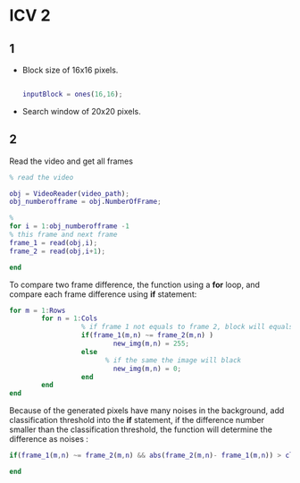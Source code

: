 # ICV 2

## 1

- Block size of 16x16 pixels.

  ```matlab

  inputBlock = ones(16,16);
  ```

- Search window of 20x20 pixels.

## 2

Read the video and get all frames

```matlab
% read the video

obj = VideoReader(video_path);
obj_numberofframe = obj.NumberOfFrame;

%
for i = 1:obj_numberofframe -1
% this frame and next frame
frame_1 = read(obj,i);
frame_2 = read(obj,i+1);

end
```

To compare two frame difference, the function using a **for** loop, and compare each frame difference using **if** statement:

```matlab
for m = 1:Rows
        for n = 1:Cols
                  % if frame 1 not equals to frame 2, block will equals to white
                  if(frame_1(m,n) ~= frame_2(m,n) )
                          new_img(m,n) = 255;
                  else
                        % if the same the image will black
                          new_img(m,n) = 0;
                  end
        end
end
```

Because of the generated pixels have many noises in the background, add classification threshold into the **if** statement, if the difference number smaller than the classification threshold, the function will determine the difference as noises :

```matlab
if(frame_1(m,n) ~= frame_2(m,n) && abs(frame_2(m,n)- frame_1(m,n)) > classification_threshold   )

end
```
